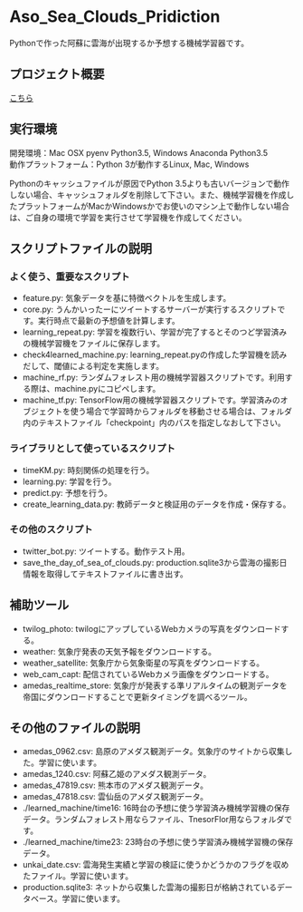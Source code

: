 # Aso_Sea_Clouds_Pridiction
Pythonで作った阿蘇に雲海が出現するか予想する機械学習器です。

## プロジェクト概要
[こちら](http://katsuhiromorishita.github.io/Aso_Sea_Clouds_Pridiction/)

## 実行環境
開発環境：Mac OSX pyenv Python3.5, Windows Anaconda Python3.5  
動作プラットフォーム：Python 3が動作するLinux, Mac, Windows

Pythonのキャッシュファイルが原因でPython 3.5よりも古いバージョンで動作しない場合、キャッシュフォルダを削除して下さい。また、機械学習機を作成したプラットフォームがMacかWindowsかでお使いのマシン上で動作しない場合は、ご自身の環境で学習を実行させて学習機を作成してください。

## スクリプトファイルの説明
### よく使う、重要なスクリプト
* feature.py: 気象データを基に特徴ベクトルを生成します。
* core.py: うんかいったーにツイートするサーバーが実行するスクリプトです。実行時点で最新の予想値を計算します。
* learning_repeat.py: 学習を複数行い、学習が完了するとそのつど学習済みの機械学習機をファイルに保存します。
* check4learned_machine.py: learning_repeat.pyの作成した学習機を読みだして、閾値による判定を実施します。
* machine_rf.py: ランダムフォレスト用の機械学習器スクリプトです。利用する際は、machine.pyにコピペします。
* machine_tf.py: TensorFlow用の機械学習器スクリプトです。学習済みのオブジェクトを使う場合で学習時からフォルダを移動させる場合は、フォルダ内のテキストファイル「checkpoint」内のパスを指定しなおして下さい。

### ライブラリとして使っているスクリプト
* timeKM.py: 時刻関係の処理を行う。
* learning.py: 学習を行う。
* predict.py: 予想を行う。
* create_learning_data.py: 教師データと検証用のデータを作成・保存する。

### その他のスクリプト
* twitter_bot.py: ツイートする。動作テスト用。
* save_the_day_of_sea_of_clouds.py: production.sqlite3から雲海の撮影日情報を取得してテキストファイルに書き出す。

## 補助ツール
* twilog_photo: twilogにアップしているWebカメラの写真をダウンロードする。
* weather: 気象庁発表の天気予報をダウンロードする。
* weather_satellite: 気象庁から気象衛星の写真をダウンロードする。
* web_cam_capt: 配信されているWebカメラ画像をダウンロードする。
* amedas_realtime_store: 気象庁が発表する準リアルタイムの観測データを帝国にダウンロードすることで更新タイミングを調べるツール。

## その他のファイルの説明
* amedas_0962.csv: 島原のアメダス観測データ。気象庁のサイトから収集した。学習に使います。
* amedas_1240.csv: 阿蘇乙姫のアメダス観測データ。
* amedas_47819.csv: 熊本市のアメダス観測データ。
* amedas_47818.csv: 雲仙岳のアメダス観測データ。
* ./learned_machine/time16: 16時台の予想に使う学習済み機械学習機の保存データ。ランダムフォレスト用ならファイル、TnesorFlor用ならフォルダです。
* ./learned_machine/time23: 23時台の予想に使う学習済み機械学習機の保存データ。
* unkai_date.csv: 雲海発生実績と学習の検証に使うかどうかのフラグを収めたファイル。学習に使います。
* production.sqlite3: ネットから収集した雲海の撮影日が格納されているデータベース。学習に使います。
